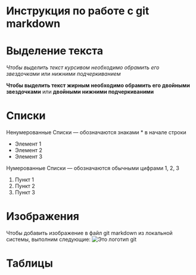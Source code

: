 # Инструкция по работе с git markdown

# Выделение текста
*Чтобы выделить текст курсивом необходимо обрамить его звездочками* или _нижними подчеркиванием_ 

**Чтобы выделить текст жирным необходимо обрамить его двойными звездочками** или __двойными нижними подчеркиваними__


# Списки
Ненумерованные Списки — обозначаются знаками * в начале строки
* Элемент 1
* Элемент 2
* Элемент 3

Нумерованные Списки — обозначаются обычными
цифрами 1, 2, 3
1. Пункт 1
2. Пункт 2
3. Пункт 3

# Изображения

Чтобы добавить изображение в файл git markdown из локальной системы, выполним следующие:
![Это логотип git](Git-logo.png)

# Таблицы
